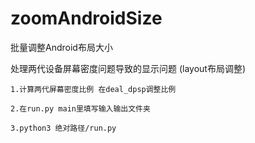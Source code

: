 # zoomAndroidSize
批量调整Android布局大小

处理两代设备屏幕密度问题导致的显示问题 (layout布局调整)

    1.计算两代屏幕密度比例 在deal_dpsp调整比例
    
    2.在run.py main里填写输入输出文件夹
    
    3.python3 绝对路径/run.py

